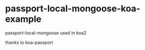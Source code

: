 # passport-local-mongoose-koa-example

passport-local-mongoose used in koa2

thanks to koa-passport
